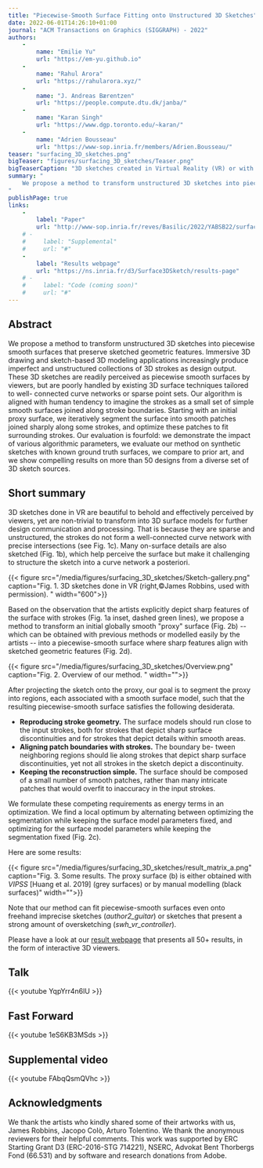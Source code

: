 ```yaml
---
title: "Piecewise-Smooth Surface Fitting onto Unstructured 3D Sketches"
date: 2022-06-01T14:26:10+01:00
journal: "ACM Transactions on Graphics (SIGGRAPH) - 2022"
authors:
    - 
        name: "Emilie Yu"
        url: "https://em-yu.github.io"
    - 
        name: "Rahul Arora"
        url: "https://rahularora.xyz/"
    - 
        name: "J. Andreas Bærentzen"
        url: "https://people.compute.dtu.dk/janba/"
    -
        name: "Karan Singh"
        url: "https://www.dgp.toronto.edu/~karan/"
    -
        name: "Adrien Bousseau"
        url: "https://www-sop.inria.fr/members/Adrien.Bousseau/"
teaser: "surfacing_3D_sketches.png"
bigTeaser: "figures/surfacing_3D_sketches/Teaser.png"
bigTeaserCaption: "3D sketches created in Virtual Reality (VR) or with sketch-based modeling systems often depict piecewise-smooth surfaces (a), but lack proper inter-stroke connectivity to detect the individual surface patches, as illustrated in the insets where pen strokes do not intersect precisely, and where detail strokes lie on the imaginary surface without being connected to other strokes. State-of-the-art surfacing algorithms only produce smooth surfaces from such sparse and unstructured 3D data (b). Our algorithm segments such an initial smooth surface into regions aligned with the pen strokes to produce a piecewise-smooth surface that better captures the intended shape. ©James Robbins, used with permission."
summary: "
    We propose a method to transform unstructured 3D sketches into piecewise smooth surfaces that preserve sketched geometric features.
"
publishPage: true
links:
    -
        label: "Paper"
        url: "http://www-sop.inria.fr/reves/Basilic/2022/YABSB22/surfacing_sketches.pdf"
    # -
    #     label: "Supplemental"
    #     url: "#"
    -
        label: "Results webpage"
        url: "https://ns.inria.fr/d3/Surface3DSketch/results-page"
    # -
    #     label: "Code (coming soon)"
    #     url: "#"
---
```


## Abstract

We propose a method to transform unstructured 3D sketches into piecewise smooth surfaces that preserve sketched geometric features. Immersive 3D drawing and sketch-based 3D modeling applications increasingly produce imperfect and unstructured collections of 3D strokes as design output. These 3D sketches are readily perceived as piecewise smooth surfaces by viewers, but are poorly handled by existing 3D surface techniques tailored to well- connected curve networks or sparse point sets. Our algorithm is aligned with human tendency to imagine the strokes as a small set of simple smooth surfaces joined along stroke boundaries. Starting with an initial proxy surface, we iteratively segment the surface into smooth patches joined sharply along some strokes, and optimize these patches to fit surrounding strokes. Our evaluation is fourfold: we demonstrate the impact of various algorithmic parameters, we evaluate our method on synthetic sketches with known ground truth surfaces, we compare to prior art, and we show compelling results on more than 50 designs from a diverse set of 3D sketch sources.


## Short summary

3D sketches done in VR are beautiful to behold and effectively perceived by viewers, yet are non-trivial to transform into 3D surface models for further design communication and processing. That is because they are sparse and unstructured, the strokes do not form a well-connected curve network with precise intersections (see Fig. 1c). Many on-surface details are also sketched (Fig. 1b), which help perceive the surface but make it challenging to structure the sketch into a curve network a posteriori.

{{< figure src="/media/figures/surfacing_3D_sketches/Sketch-gallery.png" caption="Fig. 1. 3D sketches done in VR (right,©James Robbins, used with permission). " width="600">}}

Based on the observation that the artists explicitly depict sharp features of the surface with strokes (Fig. 1a inset, dashed green lines), we propose a method to transform an initial globally smooth "proxy" surface (Fig. 2b) -- which can be obtained with previous methods or modelled easily by the artists -- into a piecewise-smooth surface where sharp features align with sketched geometric features (Fig. 2d).

{{< figure src="/media/figures/surfacing_3D_sketches/Overview.png" caption="Fig. 2. Overview of our method. " width="">}}

After projecting the sketch onto the proxy, our goal is to segment the proxy into regions, each associated with a smooth surface model, such that the resulting piecewise-smooth surface satisfies the following desiderata.

* **Reproducing stroke geometry.** The surface models should run close to the input strokes, both for strokes that depict sharp surface discontinuities and for strokes that depict details within smooth areas.
* **Aligning patch boundaries with strokes.** The boundary be- tween neighboring regions should lie along strokes that depict sharp surface discontinuities, yet not all strokes in the sketch depict a discontinuity.
* **Keeping the reconstruction simple.** The surface should be composed of a small number of smooth patches, rather than many intricate patches that would overfit to inaccuracy in the input strokes.

We formulate these competing requirements as energy terms in an optimization. We find a local optimum by alternating between optimizing the segmentation while keeping the surface model parameters fixed, and optimizing for the surface model parameters while keeping the segmentation fixed (Fig. 2c).

Here are some results:

{{< figure src="/media/figures/surfacing_3D_sketches/result_matrix_a.png" caption="Fig. 3. Some results. The proxy surface (b) is either obtained with *VIPSS* [Huang et al. 2019] (grey surfaces) or by manual modelling (black surfaces)" width="">}}

Note that our method can fit piecewise-smooth surfaces even onto freehand imprecise sketches (*author2_guitar*) or sketches that present a strong amount of oversketching (*swh_vr_controller*).

Please have a look at our [result webpage](https://ns.inria.fr/d3/Surface3DSketch/results-page) that presents all 50+ results, in the form of interactive 3D viewers.

## Talk

{{< youtube YqpYrr4n6lU >}}


## Fast Forward

{{< youtube 1eS6KB3MSds >}}

## Supplemental video

{{< youtube FAbqQsmQVhc >}}



## Acknowledgments

We thank the artists who kindly shared some of their artworks with us, James Robbins, Jacopo Colò, Arturo Tolentino. We thank the anonymous reviewers for their helpful comments. This work was supported by ERC Starting Grant D3 (ERC-2016-STG 714221), NSERC, Advokat Bent Thorbergs Fond (66.531) and by software and research donations from Adobe.